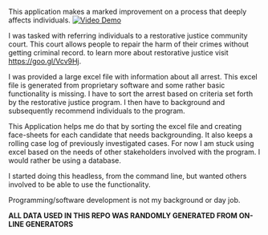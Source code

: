 This application makes a marked improvement on a process that deeply affects individuals. 
[![Video Demo](https://img.youtu.be/3aCNmxCzXTM.jpg)](https://youtu.be/3aCNmxCzXTM  "Video Demo")



I was tasked with referring individuals to a restorative justice community court. This court allows people to repair the harm of their crimes without getting criminal record. to learn more about restorative justice visit https://goo.gl/Vcv9Hj. 

I was provided a large excel file with information about all arrest. This excel file is generated from proprietary software and some rather basic functionality is missing. I have to sort the arrest based on criteria set forth by the restorative justice program. I then have to background and subsequently recommend individuals to the program. 

This Application helps me do that by sorting the excel file and creating face-sheets for each candidate that needs backgrounding. It also keeps a rolling case log of previously investigated cases. For now I am stuck using excel based on the needs of other stakeholders involved with the program. I would rather be using a database. 

I started doing this headless, from the command line, but wanted others involved to be able to use the functionality. 

Programming/software development is not my background or day job.

**ALL DATA USED IN THIS REPO WAS RANDOMLY GENERATED FROM ON-LINE GENERATORS**



